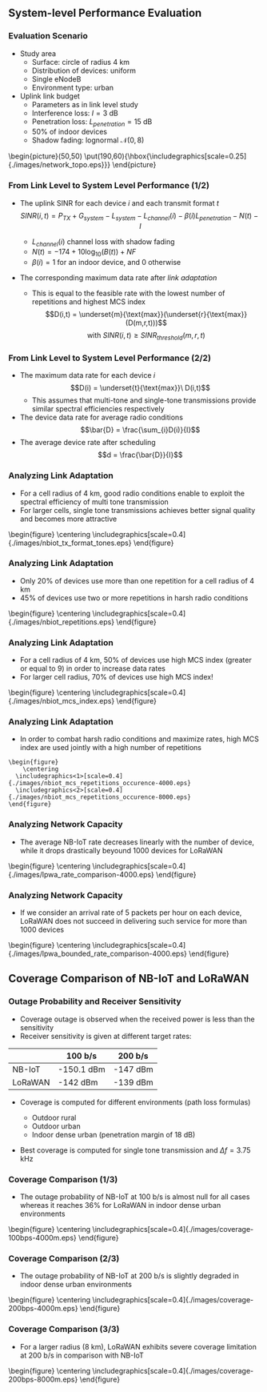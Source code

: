 ## System-level Performance Evaluation

### Evaluation Scenario
- Study area
    - Surface: circle of radius 4 km
    - Distribution of devices: uniform
    - Single eNodeB
    - Environment type: urban
- Uplink link budget
  - Parameters as in link level study
  - Interference loss: $I = 3$ dB
  - Penetration loss: $L_{penetration} = 15$ dB
  - 50% of indoor devices
  - Shadow fading: lognormal $\mathcal{N}(0,8)$

\begin{picture}(50,50)
\put(190,60){\hbox{\includegraphics[scale=0.25]{./images/network_topo.eps}}}
\end{picture}

### From Link Level to System Level Performance (1/2)

- The uplink SINR for each device $i$ and each transmit format $t$
$$SINR(i,t) = P_{TX} + G_{system} - L_{system} - L_{channel}(i) - \beta(i) L_{penetration} - N(t) - I$$

  - $L_{channel}(i)$ channel loss with shadow fading
  - $N(t) = -174+10\text{log}_{10}(B(t)) + NF$
  - $\beta(i) = 1$ for an indoor device, and 0 otherwise
- The corresponding maximum data rate after *link adaptation*
  - This is equal to the feasible rate with the lowest number of repetitions and highest MCS index 
$$D(i,t) = \underset{m}{\text{max}}(\underset{r}{\text{max}}(D(m,r,t)))$$ 
$$\text{with } SINR(i,t) \geq SINR_{threshold}(m,r,t)$$
  

### From Link Level to System Level Performance (2/2)

- The maximum data rate for each device $i$
$$D(i) = \underset{t}{\text{max}}\ D(i,t)$$
  - This assumes that multi-tone and single-tone transmissions provide similar spectral efficiencies respectively
- The device data rate for average radio conditions
$$\bar{D} = \frac{\sum_{i}D(i)}{I}$$
- The average device rate after scheduling
$$d = \frac{\bar{D}}{I}$$

### Analyzing Link Adaptation

- For a cell radius of 4 km, good radio conditions enable to exploit the spectral efficiency of multi tone transmission
- For larger cells, single tone transmissions achieves better signal quality and becomes more attractive 

\begin{figure}
	\centering
  \includegraphics[scale=0.4]{./images/nbiot_tx_format_tones.eps}
\end{figure}

### Analyzing Link Adaptation

- Only 20% of devices use more than one repetition for a cell radius of 4 km
- 45% of devices use two or more repetitions in harsh radio conditions 

\begin{figure}
	\centering
  \includegraphics[scale=0.4]{./images/nbiot_repetitions.eps}
\end{figure}

### Analyzing Link Adaptation
- For a cell radius of 4 km, 50% of devices use high MCS index (greater or equal to 9) in order to increase data rates
- For larger cell radius, 70% of devices use high MCS index!

\begin{figure}
	\centering
  \includegraphics[scale=0.4]{./images/nbiot_mcs_index.eps}
\end{figure}

### Analyzing Link Adaptation

- In order to combat harsh radio conditions and maximize rates, high MCS index are used jointly with a high number of repetitions

```{=latex}
\begin{figure}
	\centering
  \includegraphics<1>[scale=0.4]{./images/nbiot_mcs_repetitions_occurence-4000.eps}
  \includegraphics<2>[scale=0.4]{./images/nbiot_mcs_repetitions_occurence-8000.eps}
\end{figure}
```

### Analyzing Network Capacity
- The average NB-IoT rate decreases linearly with the number of device, while it drops drastically beyound 1000 devices for LoRaWAN

\begin{figure}
	\centering
  \includegraphics[scale=0.4]{./images/lpwa_rate_comparison-4000.eps}
\end{figure}

### Analyzing Network Capacity

- If we consider an arrival rate of 5 packets per hour on each device, LoRaWAN does not succeed in delivering such service for more than 1000 devices

\begin{figure}
	\centering
  \includegraphics[scale=0.4]{./images/lpwa_bounded_rate_comparison-4000.eps}
\end{figure}

<!--
### Results
- Spectral efficiency/instantaneous physical rate, for multi-tone and single-tone transmissions
    - Multi-tone transmissions provide similar spectral efficiencies. Consequently, network capacity = maximum data rate $\Rightarrow$ RU = 180 kHz (12 subcarriers) over 1 ms
    - Single-tone transmissions provide similar spectral efficiencies. Consequently, maximum data rate $\Rightarrow$ RU = 15 kHz over 8 ms
    - Generate devices, compute their received SNR
    - Perform link adaptation: determine their MCS and number of repetitions
    - Deduce their instantaneous physical rate/spectral efficiency
    - Average user instantaneous physical rate/spectral efficiency $\rightarrow$ network capacity = average number of devices per cell = average user instantaneous rate/average user required rate

### Results
- Link adaptation
    - Objective: maximize the instantaneous physical rate
    - For each number of repetition $R$, identify the MCS that maximizes the instantaneous rate, subject to: received SNR $\geq SNR_{threshold}$ $\Rightarrow$ one MCS candidate for each $R$
    - Choose, from these candidates, the (MCS, $R$) couple that maximizes the instantaneous physical rate
- Results:
    - Average user instantaneous rate to compute the cell capacity
    - Percentage of users using each MCS, or each (MCS, $R$) couple if more relevant
-->

## Coverage Comparison of NB-IoT and LoRaWAN

### Outage Probability and Receiver Sensitivity

- Coverage outage is observed when the received power is less than the sensitivity
- Receiver sensitivity is given at different target rates:

|         | 100 b/s       | 200 b/s  |
|---------|---------------|----------|
| NB-IoT  | -150.1 dBm    | -147 dBm |
| LoRaWAN | -142 dBm      | -139 dBm |

- Coverage is computed for different environments (path loss formulas)
  - Outdoor rural
  - Outdoor urban
  - Indoor dense urban (penetration margin of 18 dB)

- Best coverage is computed for single tone transmission and $\Delta f = 3.75$ kHz

### Coverage Comparison (1/3)
- The outage probability of NB-IoT at 100 b/s is almost null for all cases whereas it reaches 36% for LoRaWAN in indoor dense urban environments

\begin{figure}
	\centering
  \includegraphics[scale=0.4]{./images/coverage-100bps-4000m.eps}
\end{figure}

### Coverage Comparison (2/3)
- The outage probability of NB-IoT at 200 b/s is slightly degraded in indoor dense urban environments

\begin{figure}
	\centering
  \includegraphics[scale=0.4]{./images/coverage-200bps-4000m.eps}
\end{figure}

### Coverage Comparison (3/3)
- For a larger radius (8 km), LoRaWAN exhibits severe coverage limitation at 200 b/s in comparison with NB-IoT 

\begin{figure}
	\centering
  \includegraphics[scale=0.4]{./images/coverage-200bps-8000m.eps}
\end{figure}
